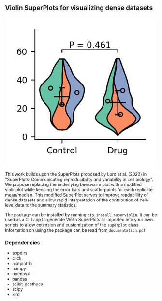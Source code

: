 ## Violin SuperPlots for visualizing dense datasets ##

![Current exemplary superplot](Violin_SuperPlot_v0-8.png "Violin SuperPlot example")

This work builds upon the SuperPlots proposed by Lord et al. (2020) in "SuperPlots: Communicating reproducibility and variability in cell biology". We propose replacing the underlying beeswarm plot with a modified violinplot while keeping the error bars and scatterpoints for each replicate mean/median. This modified SuperPlot serves to improve readabiliity of dense datasets and allow rapid interpretation of the contribution of cell-level data to the summary statistics.

The package can be installed by running `pip install superviolin`. It can be used as a CLI app to generate Violin SuperPlots or imported into your own scripts to allow extension and customization of the `superplot` class. Information on using the package can be read from `documentation.pdf`

### Dependencies ###
- appdirs
- click
- matplotlib
- numpy
- openpyxl
- pandas
- scikit-posthocs
- scipy
- xlrd